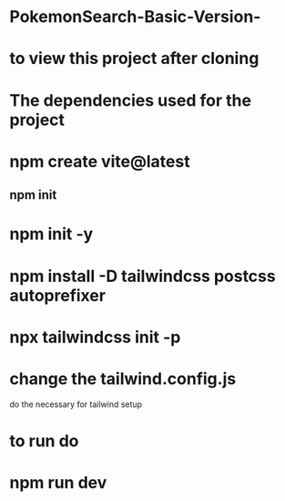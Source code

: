 # PokemonSearch-Basic-Version-
# to view this project after cloning
# The dependencies used for the project
# npm create vite@latest
## npm init
# npm init -y
# npm install -D tailwindcss postcss autoprefixer
# npx tailwindcss init -p
# change the tailwind.config.js
do the necessary for tailwind setup
# to run do
# npm run dev
